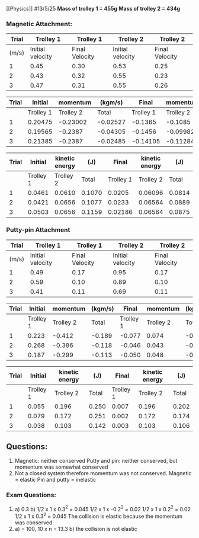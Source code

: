 [[Physics]]
#13/5/25 
**Mass of trolley 1 = 455g**
**Mass of trolley 2 = 434g**
### Magnetic Attachment:

| Trial | Trolley 1        | Trolley 1      | Trolley 2        | Trolley 2      |
| ----- | ---------------- | -------------- | ---------------- | -------------- |
| (m/s) | Initial velocity | Final Velocity | Initial velocity | Final Velocity |
| 1     | 0.45             | 0.30           | 0.53             | 0.25           |
| 2     | 0.43             | 0.32           | 0.55             | 0.23           |
| 3     | 0.47             | 0.31           | 0.55             | 0.26           |

| Trial | Initial   | momentum  | (kgm/s)  | Final     | momentum  | (kgm/s)  |
| ----- | --------- | --------- | -------- | --------- | --------- | -------- |
|       | Trolley 1 | Trolley 2 | Total    | Trolley 1 | Trolley 2 | Total    |
| 1     | 0.20475   | -0.23002  | -0.02527 | -0.1365   | -0.1085   | -0.245   |
| 2     | 0.19565   | -0.2387   | -0.04305 | -0.1456   | -0.09982  | -0.24542 |
| 3     | 0.21385   | -0.2387   | -0.02485 | -0.14105  | -0.11284  | -0.25389 |

| Trial | Initial   | kinetic energy | (J)    | Final     | kinetic energy | (J)    |
| ----- | --------- | -------------- | ------ | --------- | -------------- | ------ |
|       | Trolley 1 | Trolley 2      | Total  | Trolley 1 | Trolley 2      | Total  |
| 1     | 0.0461    | 0.0610         | 0.1070 | 0.0205    | 0.06096        | 0.0814 |
| 2     | 0.0421    | 0.0656         | 0.1077 | 0.0233    | 0.06564        | 0.0889 |
| 3     | 0.0503    | 0.0656         | 0.1159 | 0.02186   | 0.06564        | 0.0875 |
### Putty-pin Attachment

| Trial | Trolley 1        | Trolley 1      | Trolley 2        | Trolley 2      |
| ----- | ---------------- | -------------- | ---------------- | -------------- |
| (m/s) | Initial velocity | Final Velocity | Initial velocity | Final Velocity |
| 1     | 0.49             | 0.17           | 0.95             | 0.17           |
| 2     | 0.59             | 0.10           | 0.89             | 0.10           |
| 3     | 0.41             | 0.11           | 0.69             | 0.11           |

| Trial | Initial   | momentum  | (kgm/s) | Final     | momentum  | (kgm/s) |
| ----- | --------- | --------- | ------- | --------- | --------- | ------- |
|       | Trolley 1 | Trolley 2 | Total   | Trolley 1 | Trolley 2 | Total   |
| 1     | 0.223     | -0.412    | -0.189  | -0.077    | 0.074     | -0.004  |
| 2     | 0.268     | -0.386    | -0.118  | -0.046    | 0.043     | -0.002  |
| 3     | 0.187     | -0.299    | -0.113  | -0.050    | 0.048     | -0.002  |

| Trial | Initial   | kinetic energy | (J)   | Final     | kinetic energy | (J)   |
| ----- | --------- | -------------- | ----- | --------- | -------------- | ----- |
|       | Trolley 1 | Trolley 2      | Total | Trolley 1 | Trolley 2      | Total |
| 1     | 0.055     | 0.196          | 0.250 | 0.007     | 0.196          | 0.202 |
| 2     | 0.079     | 0.172          | 0.251 | 0.002     | 0.172          | 0.174 |
| 3     | 0.038     | 0.103          | 0.142 | 0.003     | 0.103          | 0.106 |
## Questions:
1) Magnetic: neither conserved
	Putty and pin: neither conserved, but momentum was somewhat conserved
2) Not a closed system therefore momentum was not conserved.
	Magnetic = elastic
	Pin and putty = inelastic
### Exam Questions:
1) a) 0.3
	b) 1/2 x 1 x 0.3$^2$ = 0.045
	1/2 x 1 x -0.2$^2$ = 0.02
	1/2 x 1 x 0.2$^2$ = 0.02
	1/2 x 1 x 0.3$^2$ = 0.045
	The collision is elastic because the momentum was conserved.
2) a) = 100, 10 x n
	= 13.3
	b) the collision is not elastic